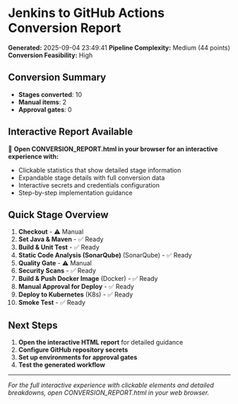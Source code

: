 # Jenkins to GitHub Actions Conversion Report

**Generated:** 2025-09-04 23:49:41
**Pipeline Complexity:** Medium (44 points)
**Conversion Feasibility:** High

## Conversion Summary
- **Stages converted**: 10
- **Manual items**: 2
- **Approval gates**: 0

## Interactive Report Available
📱 **Open CONVERSION_REPORT.html in your browser for an interactive experience with:**
- Clickable statistics that show detailed stage information
- Expandable stage details with full conversion data
- Interactive secrets and credentials configuration
- Step-by-step implementation guidance

## Quick Stage Overview

1. **Checkout**  - ⚠️ Manual
2. **Set Java & Maven**  - ✅ Ready
3. **Build & Unit Test**  - ✅ Ready
4. **Static Code Analysis (SonarQube)** (SonarQube) - ✅ Ready
5. **Quality Gate**  - ⚠️ Manual
6. **Security Scans**  - ✅ Ready
7. **Build & Push Docker Image** (Docker) - ✅ Ready
8. **Manual Approval for Deploy**  - ✅ Ready
9. **Deploy to Kubernetes** (K8s) - ✅ Ready
10. **Smoke Test**  - ✅ Ready

## Next Steps
1. **Open the interactive HTML report** for detailed guidance
2. **Configure GitHub repository secrets**
3. **Set up environments for approval gates**
4. **Test the generated workflow**

---
*For the full interactive experience with clickable elements and detailed breakdowns, open CONVERSION_REPORT.html in your web browser.*